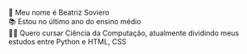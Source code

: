 👋 Meu nome é Beatriz Soviero  
📚 Estou no último ano do ensino médio  
👩‍💻 Quero cursar Ciência da Computação, atualmente dividindo meus estudos entre Python e HTML, CSS  

